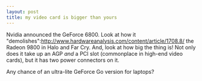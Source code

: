 ```yaml
--- 
layout: post
title: my video card is bigger than yours
---
```

Nvidia announced the GeForce 6800.  Look at how it "demolishes":http://www.hardwareanalysis.com/content/article/1708.8/ the Radeon 9800 in Halo and Far Cry.  And, look at how big the thing is!  Not only does it take up an AGP _and_ a PCI slot (commonplace in high-end video cards), but it has two power connectors on it.  

Any chance of an ultra-lite GeForce Go version for laptops?
